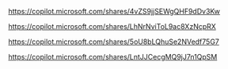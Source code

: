 https://copilot.microsoft.com/shares/4vZS9jjSEWgQHF9dDv3Kw


https://copilot.microsoft.com/shares/LhNrNviToL9ac8XzNcpRX

https://copilot.microsoft.com/shares/5oU8bLQhuSe2NVedf75G7


https://copilot.microsoft.com/shares/LntJJCecgMQ9jJ7n1QpSM
